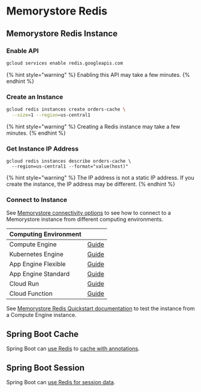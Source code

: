 # Memorystore Redis

## Memorystore Redis Instance

### Enable API

```bash
gcloud services enable redis.googleapis.com
```

{% hint style="warning" %}
Enabling this API may take a few minutes.
{% endhint %}

### Create an Instance

```bash
gcloud redis instances create orders-cache \
  --size=1 --region=us-central1
```

{% hint style="warning" %}
Creating a Redis instance may take a few minutes.
{% endhint %}

### Get Instance IP Address

```text
gcloud redis instances describe orders-cache \
  --region=us-central1 --format="value(host)"
```

{% hint style="warning" %}
The IP address is not a static IP address. If you create the instance, the IP address may be different.
{% endhint %}

### Connect to Instance

See [Memorystore connectivity options](./#connectivity) to see how to connect to a Memorystore instance from different computing environments.

| Computing Environment |  |
| :--- | :--- |
| Compute Engine | [Guide](https://cloud.google.com/memorystore/docs/redis/connect-redis-instance-gce) |
| Kubernetes Engine | [Guide](https://cloud.google.com/memorystore/docs/redis/connect-redis-instance-gke) |
| App Engine Flexible | [Guide](https://cloud.google.com/memorystore/docs/redis/connect-redis-instance-flex#java_1) |
| App Engine Standard | [Guide](https://cloud.google.com/memorystore/docs/redis/connect-redis-instance-standard) |
| Cloud Run | [Guide](https://cloud.google.com/run/docs/configuring/connecting-vpc) |
| Cloud Function | [Guide](https://cloud.google.com/memorystore/docs/redis/connect-redis-instance-functions) |

See [Memorystore Redis Quickstart documentation](https://cloud.google.com/memorystore/docs/redis/quickstart-gcloud) to test the instance from a Compute Engine instance.

## Spring Boot Cache

Spring Boot can [use Redis](https://docs.spring.io/spring-boot/docs/current/reference/htmlsingle/#boot-features-caching-provider-redis) to [cache with annotations](https://docs.spring.io/spring-boot/docs/current/reference/htmlsingle/#boot-features-caching).

## Spring Boot Session

Spring Boot can [use Redis for session data](https://docs.spring.io/spring-boot/docs/current/reference/htmlsingle/#boot-features-session). 

